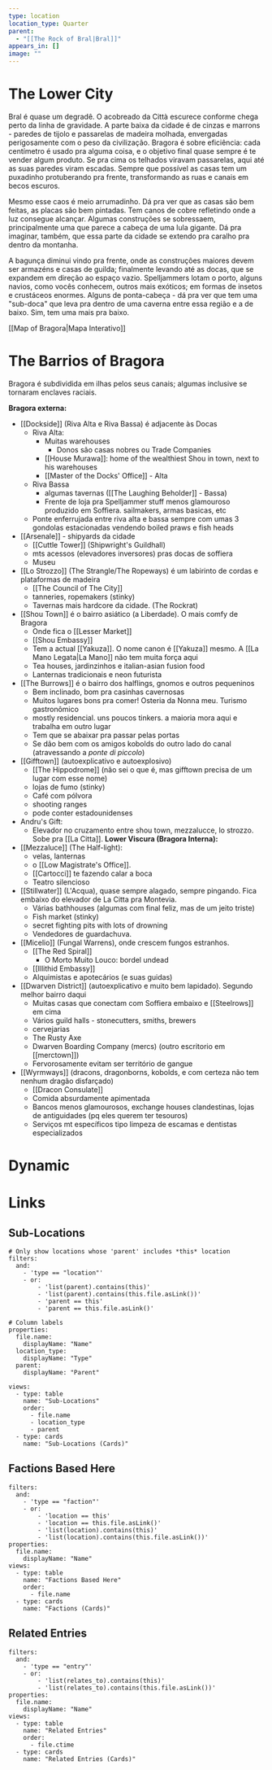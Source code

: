 ```yaml
---
type: location
location_type: Quarter
parent:
  - "[[The Rock of Bral|Bral]]"
appears_in: []
image: ""
---
```

# The Lower City
Bral é quase um degradê. O acobreado da Città escurece conforme chega perto da linha de gravidade. A parte baixa da cidade é de cinzas e marrons - paredes de tijolo e passarelas de madeira molhada, envergadas perigosamente com o peso da civilização. Bragora é sobre eficiência: cada centímetro é usado pra alguma coisa, e o objetivo final quase sempre é te vender algum produto. Se pra cima os telhados viravam passarelas, aqui até as suas paredes viram escadas.  Sempre que possível as casas tem um puxadinho protuberando pra frente, transformando as ruas e canais em becos escuros. 

Mesmo esse caos é meio arrumadinho. Dá pra ver que as casas são bem feitas, as placas são bem pintadas. Tem canos de cobre refletindo onde a luz consegue alcançar. Algumas construções se sobressaem, principalmente uma que parece a cabeça de uma lula gigante. 
Dá pra imaginar, também, que essa parte da cidade se extendo pra caralho pra dentro da montanha. 

A bagunça diminui vindo pra frente, onde as construções maiores devem ser armazéns e casas de guilda; finalmente levando até as docas, que se expandem em direção ao espaço vazio. Spelljammers lotam o porto, alguns navios, como vocês conhecem, outros mais exóticos; em formas de insetos e crustáceos enormes. Alguns de ponta-cabeça - dá pra ver que tem uma "sub-doca" que leva pra dentro de uma caverna entre essa região e a de baixo. Sim, tem uma mais pra baixo.  

[[Map of Bragora|Mapa Interativo]]

# The Barrios of Bragora
Bragora é subdividida em ilhas pelos seus canais; algumas inclusive se tornaram enclaves raciais. 

**Bragora externa:**
- [[Dockside]] (Riva Alta e Riva Bassa) é adjacente às Docas 
	- Riva Alta:
		- Muitas warehouses
			- Donos são casas nobres ou Trade Companies
		- [[House Murawa]]: home of the wealthiest Shou in town, next to his warehouses
		- [[Master of the Docks' Office]] - Alta
	- Riva Bassa
		- algumas tavernas ([[The Laughing Beholder]] - Bassa)
		- Frente de loja pra Spelljammer stuff menos glamouroso produzido em Soffiera. sailmakers, armas basicas, etc
	- Ponte enferrujada entre riva alta e bassa sempre com umas 3 gondolas estacionadas vendendo boiled praws e fish heads
- [[Arsenale]] - shipyards da cidade
	- [[Cuttle Tower]] (Shipwright's Guildhall)
	- mts acessos (elevadores inversores) pras docas de soffiera
	- Museu
- [[Lo Strozzo]] (The Strangle/The Ropeways) é um labirinto de cordas e plataformas de madeira
	- [[The Council of The City]] 
	- tanneries, ropemakers (stinky)
	- Tavernas mais hardcore da cidade. (The Rockrat)
- [[Shou Town]] é o bairro asiático (a Liberdade). O mais comfy de Bragora
	- Onde fica o [[Lesser Market]]
	- [[Shou Embassy]]
	- Tem a actual [[Yakuza]]. O nome canon é [[Yakuza]] mesmo. A [[La Mano Legata|La Mano]] não tem muita força aqui
	- Tea houses, jardinzinhos e italian-asian fusion food
	- Lanternas tradicionais e neon futurista
- [[The Burrows]] é o bairro dos halflings, gnomos e outros pequeninos
	- Bem inclinado, bom pra casinhas cavernosas
	- Muitos lugares bons pra comer! Osteria da Nonna meu. Turismo gastronômico
	- mostly residencial. uns poucos tinkers. a maioria mora aqui e trabalha em outro lugar
	- Tem que se abaixar pra passar pelas portas
	- Se dão bem com os amigos kobolds do outro lado do canal (atravessando a *ponte di piccolo*)
- [[Gifftown]] (autoexplicativo e autoexplosivo)
	- [[The Hippodrome]] (não sei o que é, mas gifftown precisa de um lugar com esse nome)
	- lojas de fumo (stinky)
	- Café com pólvora
	- shooting ranges
	- pode conter estadounidenses
- Andru's Gift:
	- Elevador no cruzamento entre shou town, mezzalucce, lo strozzo. Sobe pra [[La Citta]].
**Lower Viscura (Bragora Interna):**
- [[Mezzaluce]] (The Half-light): 
	- velas, lanternas
	- o [[Low Magistrate's Office]]. 
	- [[Cartocci]] te fazendo calar a boca
	- Teatro silencioso
- [[Stillwater]] (L'Acqua), quase sempre alagado, sempre pingando. Fica embaixo do elevador de La Citta pra Montevia.
	- Várias bathhouses (algumas com final feliz, mas de um jeito triste)
	- Fish market (stinky)
	- secret fighting pits with lots of drowning
	- Vendedores de guardachuva. 
- [[Micelio]] (Fungal Warrens), onde crescem fungos estranhos.
	- [[The Red Spiral]]
		- O Morto Muito Louco: bordel undead
	- [[Illithid Embassy]]
	- Alquimistas e apotecários (e suas guidas)
- [[Dwarven District]] (autoexplicativo e muito bem lapidado). Segundo melhor bairro daqui
	- Muitas casas que conectam com Soffiera embaixo e [[Steelrows]] em cima
	- Vários guild halls - stonecutters, smiths, brewers
	- cervejarias
	- The Rusty Axe
	- Dwarven Boarding Company (mercs) (outro escritorio em [[merctown]])
	- Fervorosamente evitam ser território de gangue
- [[Wyrmways]] (dracons, dragonborns, kobolds, e com certeza não tem nenhum dragão disfarçado)
	- [[Dracon Consulate]]
	- Comida absurdamente apimentada
	- Bancos menos glamourosos, exchange houses clandestinas, lojas de antiguidades (pq eles querem ter tesouros)
	- Serviços mt específicos tipo limpeza de escamas e dentistas especializados 


# Dynamic

<!-- DYNAMIC:related-entries -->

# Links

## Sub-Locations
```base
# Only show locations whose 'parent' includes *this* location
filters:
  and:
    - 'type == "location"'
    - or:
        - 'list(parent).contains(this)'
        - 'list(parent).contains(this.file.asLink())'
        - 'parent == this'
        - 'parent == this.file.asLink()'

# Column labels
properties:
  file.name:
    displayName: "Name"
  location_type:
    displayName: "Type"
  parent:
    displayName: "Parent"

views:
  - type: table
    name: "Sub-Locations"
    order:
      - file.name
      - location_type
      - parent
  - type: cards
    name: "Sub-Locations (Cards)"
```

## Factions Based Here
```base
filters:
  and:
    - 'type == "faction"'
    - or:
        - 'location == this'
        - 'location == this.file.asLink()'
        - 'list(location).contains(this)'
        - 'list(location).contains(this.file.asLink())'
properties:
  file.name:
    displayName: "Name"
views:
  - type: table
    name: "Factions Based Here"
    order:
      - file.name
  - type: cards
    name: "Factions (Cards)"
```

## Related Entries
```base
filters:
  and:
    - 'type == "entry"'
    - or:
        - 'list(relates_to).contains(this)'
        - 'list(relates_to).contains(this.file.asLink())'
properties:
  file.name:
    displayName: "Name"
views:
  - type: table
    name: "Related Entries"
    order:
      - file.ctime
  - type: cards
    name: "Related Entries (Cards)"
```

<!-- /DYNAMIC -->
